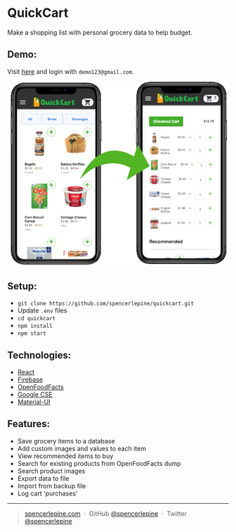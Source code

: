 # QuickCart
Make a shopping list with personal grocery data to help budget.

## Demo:
Visit [here](https://grocery-client-sl.herokuapp.com/) and login with ```demo123@gmail.com```.

![Grocery App Screenshot](/src/images/demo.png)

## Setup:
- ```git clone https://github.com/spencerlepine/quickcart.git```
- Update ```.env``` files
- ```cd quickcart```
- ```npm install```
- ```npm start```

## Technologies:
- [React](https://reactjs.org/)
- [Firebase](https://firebase.google.com/)
- [OpenFoodFacts](https://world.openfoodfacts.org)
- [Google CSE](https://cse.google.com)
- [Material-UI](https://material-ui.com/)

## Features:
- Save grocery items to a database
- Add custom images and values to each item
- View recommended items to buy
- Search for existing products from OpenFoodFacts dump
- Search product images
- Export data to file
- Import from backup file
- Log cart 'purchases'

---

> [spencerlepine.com](https://www.spencerlepine.com) &nbsp;&middot;&nbsp; GitHub [@spencerlepine](https://github.com/spencerlepine) &nbsp;&middot;&nbsp; Twitter [@spencerlepine](http://twitter.com/spencerlepine)
